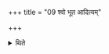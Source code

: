 +++
title = "09 श्वो भूत आदित्यम्"

+++

<details><summary>थिते</summary>

9. On the next day (he takes the scoop) for Aditi (as an extra-scoop) with mahīm ū śju mātaram... (TS I.5.11.s). 
</details>
